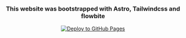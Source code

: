 <div align="center">
    <h3>This website was bootstrapped with Astro, Tailwindcss and flowbite</h3>

[![Deploy to GitHub Pages](https://github.com/DeveloperCron/developercron.github.io/actions/workflows/deploy.yml/badge.svg)](https://github.com/DeveloperCron/developercron.github.io/actions/workflows/deploy.yml)

</div>

